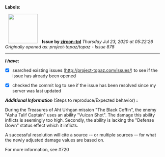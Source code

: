 **Labels:**



<a href="https://github.com/zircon-tpl"><img src="https://avatars0.githubusercontent.com/u/60901633?v=4" width="96" height="96" hspace="10"></img></a> **Issue by [zircon-tpl](https://github.com/zircon-tpl)**
_Thursday Jul 23, 2020 at 05:22:26_
_Originally opened as: project-topaz/topaz - Issue 878_

----

<!-- place 'x' mark between square [] brackets to checkmark box -->
**_I have:_**

- [x] searched existing issues (http://project-topaz.com/issues/) to see if the issue has already been opened
- [x] checked the commit log to see if the issue has been resolved since my server was last updated

**_Additional Information_** (Steps to reproduce/Expected behavior) **:** 

During the Treasures of Aht Urhgan mission "The Black Coffin", the enemy "Ashu Talif Captain" uses an ability "Vulcan Shot". The damage this ability inflicts is seemingly too high. Secondly, the ability is lacking the "Defense Down" status effect which it inflicts.

A successful resolution will cite a source -- or multiple sources -- for what the newly adjusted damage values are based on.

For more information, see #720
